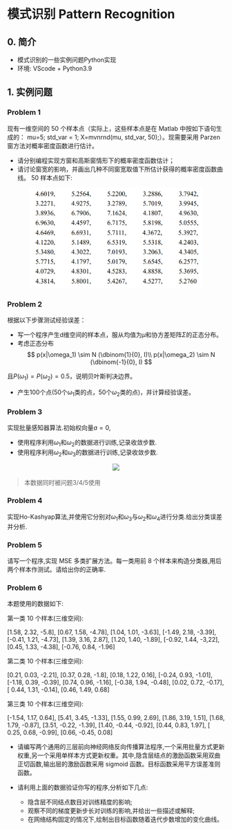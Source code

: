 # 模式识别 Pattern Recognition
## 0. 简介
* 模式识别的一些实例问题Python实现
* 环境: VScode + Python3.9
## 1. 实例问题
### Problem 1
现有一维空间的 50 个样本点（实际上，这些样本点是在 Matlab 中按如下语句生成的：
mu=5; std_var = 1; X=mvnrnd(mu, std_var, 50);）。现需要采用 Parzen 窗方法对概率密度函数进行估计。
* 请分别编程实现方窗和高斯窗情形下的概率密度函数估计；
* 请讨论窗宽的影响，并画出几种不同窗宽取值下所估计获得的概率密度函数曲线。
50 样本点如下:
<div align=center>
    <img src="./Homework_2/problem_1.png" width='400'>
</div>

### Problem 2
根据以下步骤测试经验误差：
* 写一个程序产生d维空间的样本点，服从均值为$\mu$和协方差矩阵$\Sigma$的正态分布。
* 考虑正态分布
$$
  p(x|\omega_1) \sim N (\dbinom{1}{0}, I)\\
  p(x|\omega_2) \sim N (\dbinom{-1}{0}, I)
$$

且$P(\omega_1)=P(\omega_2)=0.5$，说明贝叶斯判决边界。
* 产生100个点(50个$\omega_1$类的点，50个$\omega_2$类的点)，并计算经验误差。


### Problem 3

实现批量感知器算法.初始权向量$a = 0$,
* 使用程序利用$\omega_1$和$\omega_2$的数据进行训练,记录收敛步数.
* 使用程序利用$\omega_2$和$\omega_3$的数据进行训练,记录收敛步数.

<div align=center>
    <img src="./problem_3/data.png" width='400'>
</div>

> 本数据同时被问题3/4/5使用

### Problem 4

实现Ho-Kashyap算法,并使用它分别对$\omega_1$和$\omega_3$与$\omega_2$和$\omega_4$进行分类.给出分类误差并分析.

### Problem 5

请写一个程序,实现 MSE 多类扩展方法。每一类用前 8 个样本来构造分类器,用后两个样本作测试。请给出你的正确率.

### Problem 6

本题使用的数据如下:

第一类 10 个样本(三维空间):

[1.58, 2.32, -5.8], [0.67, 1.58, -4.78], [1.04, 1.01, -3.63], [-1.49, 2.18, -3.39], [-0.41, 1.21, -4.73],
[1.39, 3.16, 2.87], [1.20, 1.40, -1.89], [-0.92, 1.44, -3,22], [0.45, 1.33, -4.38], [-0.76, 0.84, -1.96]

第二类 10 个样本(三维空间):

[0.21, 0.03, -2.21], [0.37, 0.28, -1.8], [0.18, 1.22, 0.16], [-0.24, 0.93, -1.01], [-1.18, 0.39, -0.39],
[0.74, 0.96, -1.16], [-0.38, 1.94, -0.48], [0.02, 0.72, -0.17], [ 0.44, 1.31, -0.14], [0.46, 1.49, 0.68]

第三类 10 个样本(三维空间):

[-1.54, 1.17, 0.64], [5.41, 3.45, -1.33], [1.55, 0.99, 2.69], [1.86, 3.19, 1.51], [1.68, 1.79, -0.87],
[3.51, -0.22, -1.39], [1.40, -0.44, -0.92], [0.44, 0.83, 1.97], [ 0.25, 0.68, -0.99], [0.66, -0.45, 0.08]

* 请编写两个通用的三层前向神经网络反向传播算法程序,一个采用批量方式更新权重,另一个采用单样本方式更新权重。其中,隐含层结点的激励函数采用双曲正切函数,输出层的激励函数采用 sigmoid 函数。目标函数采用平方误差准则函数。

* 请利用上面的数据验证你写的程序,分析如下几点:
  * 隐含层不同结点数目对训练精度的影响;
  * 观察不同的梯度更新步长对训练的影响,并给出一些描述或解释;
  * 在网络结构固定的情况下,绘制出目标函数随着迭代步数增加的变化曲线。
